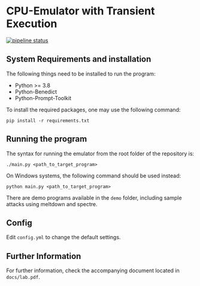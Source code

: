 # CPU-Emulator with Transient Execution

[![pipeline status](https://git.cs.uni-bonn.de/boes/lab_transient_ws_2122/badges/main/pipeline.svg)](https://git.cs.uni-bonn.de/boes/lab_transient_ws_2122/-/commits/main)

## System Requirements and installation

The following things need to be installed to run the program:

- Python >= 3.8
- Python-Benedict
- Python-Prompt-Toolkit

To install the required packages, one may use the following command:

    pip install -r requirements.txt

## Running the program

The syntax for running the emulator from the root folder of the repository is:

    ./main.py <path_to_target_program>

On Windows systems, the following command should be used instead:

    python main.py <path_to_target_program>

There are demo programs available in the `demo` folder, including sample attacks using meltdown and spectre.

## Config

Edit `config.yml` to change the default settings.


## Further Information

For further information, check the accompanying document located in `docs/lab.pdf`.